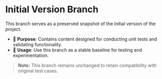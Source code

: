 # Initial Version Branch

This branch serves as a preserved snapshot of the initial version of the project.

- 🧪 **Purpose**: Contains content designed for conducting unit tests and validating functionality.
- 📂 **Usage**: Use this branch as a stable baseline for testing and experimentation.

> **Note:** This branch remains unchanged to retain compatibility with original test cases.
